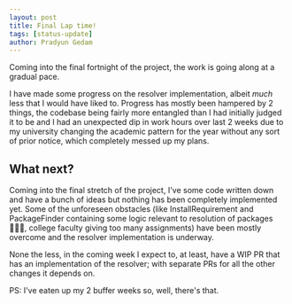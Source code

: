 ```yaml
---
layout: post
title: Final Lap time!  
tags: [status-update]
author: Pradyun Gedam
---
```


Coming into the final fortnight of the project, the work is going along at a gradual pace.

I have made some progress on the resolver implementation, albeit _much_ less that I would have liked to. Progress has mostly been hampered by 2 things, the codebase being fairly more entangled than I had initially judged it to be and I had an unexpected dip in work hours over last 2 weeks due to my university changing the academic pattern for the year without any sort of prior notice, which completely messed up my plans. 

## What next?

Coming into the final stretch of the project, I've some code written down and have a bunch of ideas but nothing has been completely implemented yet. Some of the unforeseen obstacles (like InstallRequirement and PackageFinder containing some logic relevant to resolution of packages 🤷🏻‍♂, college faculty giving too many assignments) have been mostly overcome and the resolver implementation is underway.

None the less, in the coming week I expect to, at least, have a WIP PR that has an implementation of the resolver; with separate PRs for all the other changes it depends on.

PS: I've eaten up my 2 buffer weeks so, well, there's that.
